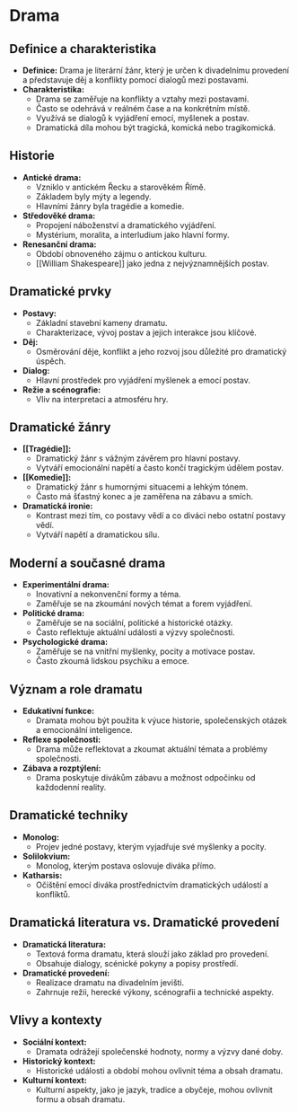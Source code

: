 # Drama

## Definice a charakteristika

- **Definice:** Drama je literární žánr, který je určen k divadelnímu provedení a představuje děj a konflikty pomocí dialogů mezi postavami.
- **Charakteristika:** 
    - Drama se zaměřuje na konflikty a vztahy mezi postavami.
    - Často se odehrává v reálném čase a na konkrétním místě.
    - Využívá se dialogů k vyjádření emocí, myšlenek a postav.
    - Dramatická díla mohou být tragická, komická nebo tragikomická.

## Historie

- **Antické drama:**
    - Vzniklo v antickém Řecku a starověkém Římě.
    - Základem byly mýty a legendy.
    - Hlavními žánry byla tragédie a komedie.
- **Středověké drama:**
    - Propojení náboženství a dramatického vyjádření.
    - Mystérium, moralita, a interludium jako hlavní formy.
- **Renesanční drama:**
    - Období obnoveného zájmu o antickou kulturu.
    - [[William Shakespeare]] jako jedna z nejvýznamnějších postav.

## Dramatické prvky

- **Postavy:** 
    - Základní stavební kameny dramatu.
    - Charakterizace, vývoj postav a jejich interakce jsou klíčové.
- **Děj:** 
    - Osměrování děje, konflikt a jeho rozvoj jsou důležité pro dramatický úspěch.
- **Dialog:** 
    - Hlavní prostředek pro vyjádření myšlenek a emocí postav.
- **Režie a scénografie:** 
    - Vliv na interpretaci a atmosféru hry.

## Dramatické žánry

- **[[Tragédie]]:** 
    - Dramatický žánr s vážným závěrem pro hlavní postavy.
    - Vytváří emocionální napětí a často končí tragickým údělem postav.
- **[[Komedie]]:** 
    - Dramatický žánr s humornými situacemi a lehkým tónem.
    - Často má šťastný konec a je zaměřena na zábavu a smích.
- **Dramatická ironie:** 
    - Kontrast mezi tím, co postavy vědí a co diváci nebo ostatní postavy vědí.
    - Vytváří napětí a dramatickou sílu.

## Moderní a současné drama

- **Experimentální drama:** 
    - Inovativní a nekonvenční formy a téma.
    - Zaměřuje se na zkoumání nových témat a forem vyjádření.
- **Politické drama:** 
    - Zaměřuje se na sociální, politické a historické otázky.
    - Často reflektuje aktuální události a výzvy společnosti.
- **Psychologické drama:** 
    - Zaměřuje se na vnitřní myšlenky, pocity a motivace postav.
    - Často zkoumá lidskou psychiku a emoce.

## Význam a role dramatu

- **Edukativní funkce:** 
    - Dramata mohou být použita k výuce historie, společenských otázek a emocionální inteligence.
- **Reflexe společnosti:** 
    - Drama může reflektovat a zkoumat aktuální témata a problémy společnosti.
- **Zábava a rozptýlení:** 
    - Drama poskytuje divákům zábavu a možnost odpočinku od každodenní reality.

## Dramatické techniky

- **Monolog:** 
    - Projev jedné postavy, kterým vyjadřuje své myšlenky a pocity.
- **Solilokvium:** 
    - Monolog, kterým postava oslovuje diváka přímo.
- **Katharsis:** 
    - Očištění emocí diváka prostřednictvím dramatických událostí a konfliktů.

## Dramatická literatura vs. Dramatické provedení

- **Dramatická literatura:** 
    - Textová forma dramatu, která slouží jako základ pro provedení.
    - Obsahuje dialogy, scénické pokyny a popisy prostředí.
- **Dramatické provedení:** 
    - Realizace dramatu na divadelním jevišti.
    - Zahrnuje režii, herecké výkony, scénografii a technické aspekty.

## Vlivy a kontexty

- **Sociální kontext:** 
    - Dramata odrážejí společenské hodnoty, normy a výzvy dané doby.
- **Historický kontext:** 
    - Historické události a období mohou ovlivnit téma a obsah dramatu.
- **Kulturní kontext:** 
    - Kulturní aspekty, jako je jazyk, tradice a obyčeje, mohou ovlivnit formu a obsah dramatu.